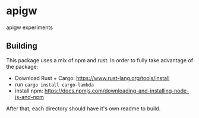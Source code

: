 # apigw
apigw experiments

## Building

This package uses a mix of npm and rust. In order to fully take advantage of the package:
- Download Rust + Cargo: https://www.rust-lang.org/tools/install
- run `cargo install cargo-lambda`
- install npm: https://docs.npmjs.com/downloading-and-installing-node-js-and-npm 

After that, each directory should have it's own readme  to build.